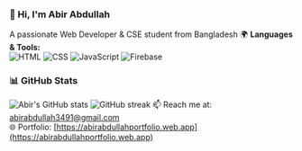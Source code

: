 ### 👋 Hi, I'm Abir Abdullah
A passionate Web Developer & CSE student from Bangladesh 🌍
**Languages & Tools:**  
![HTML](https://img.shields.io/badge/-HTML5-E34F26?logo=html5&logoColor=white)
![CSS](https://img.shields.io/badge/-CSS3-1572B6?logo=css3&logoColor=white)
![JavaScript](https://img.shields.io/badge/-JavaScript-F7DF1E?logo=javascript&logoColor=black)
![Firebase](https://img.shields.io/badge/-Firebase-FFCA28?logo=firebase&logoColor=black)
### 📊 GitHub Stats
![Abir's GitHub stats](https://github-readme-stats.vercel.app/api?username=abirabdullahofficial&show_icons=true&theme=radical)
![GitHub streak](https://github-readme-streak-stats.herokuapp.com/?user=abirabdullahofficial&theme=dark)
📫 Reach me at: [abirabdullah3491@gmail.com](mailto:abirabdullah3491@gmail.com)  
🌐 Portfolio: [https://abirabdullahportfolio.web.app](https://abirabdullahportfolio.web.app)

